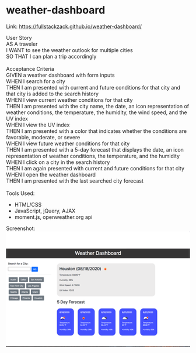 # weather-dashboard

Link: https://fullstackzack.github.io/weather-dashboard/

User Story
<br>
AS A traveler<br>
I WANT to see the weather outlook for multiple cities<br>
SO THAT I can plan a trip accordingly<br>
<br>
Acceptance Criteria
<br>
GIVEN a weather dashboard with form inputs<br>
WHEN I search for a city<br>
THEN I am presented with current and future conditions for that city and that city is added to the search history<br>
WHEN I view current weather conditions for that city<br>
THEN I am presented with the city name, the date, an icon representation of weather conditions, the temperature, the humidity, the wind speed, and the UV index<br>
WHEN I view the UV index<br>
THEN I am presented with a color that indicates whether the conditions are favorable, moderate, or severe<br>
WHEN I view future weather conditions for that city<br>
THEN I am presented with a 5-day forecast that displays the date, an icon representation of weather conditions, the temperature, and the humidity<br>
WHEN I click on a city in the search history<br>
THEN I am again presented with current and future conditions for that city<br>
WHEN I open the weather dashboard<br>
THEN I am presented with the last searched city forecast<br>
<br>
Tools Used:
- HTML/CSS
- JavaScript, jQuery, AJAX
- moment.js, openweather.org api

Screenshot: 
<img src="Assets/Images/weather.png" alt="Screenshot of Weather App">